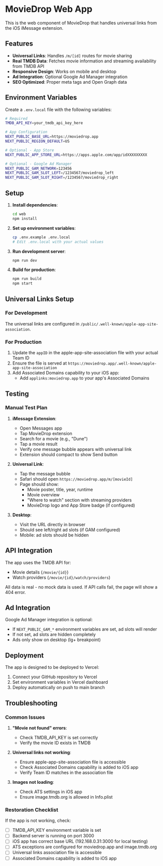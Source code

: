# MovieDrop Web App

This is the web component of MovieDrop that handles universal links from the iOS iMessage extension.

## Features

- **Universal Links**: Handles `/m/[id]` routes for movie sharing
- **Real TMDB Data**: Fetches movie information and streaming availability from TMDB API
- **Responsive Design**: Works on mobile and desktop
- **Ad Integration**: Optional Google Ad Manager integration
- **SEO Optimized**: Proper meta tags and Open Graph data

## Environment Variables

Create a `.env.local` file with the following variables:

```bash
# Required
TMDB_API_KEY=your_tmdb_api_key_here

# App Configuration
NEXT_PUBLIC_BASE_URL=https://moviedrop.app
NEXT_PUBLIC_REGION_DEFAULT=US

# Optional - App Store
NEXT_PUBLIC_APP_STORE_URL=https://apps.apple.com/app/idXXXXXXXXX

# Optional - Google Ad Manager
NEXT_PUBLIC_GAM_NETWORK=123456
NEXT_PUBLIC_GAM_SLOT_LEFT=/1234567/moviedrop_left
NEXT_PUBLIC_GAM_SLOT_RIGHT=/1234567/moviedrop_right
```

## Setup

1. **Install dependencies**:
   ```bash
   cd web
   npm install
   ```

2. **Set up environment variables**:
   ```bash
   cp .env.example .env.local
   # Edit .env.local with your actual values
   ```

3. **Run development server**:
   ```bash
   npm run dev
   ```

4. **Build for production**:
   ```bash
   npm run build
   npm start
   ```

## Universal Links Setup

### For Development
The universal links are configured in `/public/.well-known/apple-app-site-association`. 

### For Production
1. Update the `appID` in the apple-app-site-association file with your actual Team ID
2. Ensure the file is served at `https://moviedrop.app/.well-known/apple-app-site-association`
3. Add Associated Domains capability to your iOS app:
   - Add `applinks:moviedrop.app` to your app's Associated Domains

## Testing

### Manual Test Plan

1. **iMessage Extension**:
   - Open Messages app
   - Tap MovieDrop extension
   - Search for a movie (e.g., "Dune")
   - Tap a movie result
   - Verify one message bubble appears with universal link
   - Extension should compact to show Send button

2. **Universal Link**:
   - Tap the message bubble
   - Safari should open `https://moviedrop.app/m/[movieId]`
   - Page should show:
     - Movie poster, title, year, runtime
     - Movie overview
     - "Where to watch" section with streaming providers
     - MovieDrop logo and App Store badge (if configured)

3. **Desktop**:
   - Visit the URL directly in browser
   - Should see left/right ad slots (if GAM configured)
   - Mobile: ad slots should be hidden

## API Integration

The app uses the TMDB API for:
- Movie details (`/movie/{id}`)
- Watch providers (`/movie/{id}/watch/providers`)

All data is real - no mock data is used. If API calls fail, the page will show a 404 error.

## Ad Integration

Google Ad Manager integration is optional:
- If `NEXT_PUBLIC_GAM_*` environment variables are set, ad slots will render
- If not set, ad slots are hidden completely
- Ads only show on desktop (lg+ breakpoint)

## Deployment

The app is designed to be deployed to Vercel:
1. Connect your GitHub repository to Vercel
2. Set environment variables in Vercel dashboard
3. Deploy automatically on push to main branch

## Troubleshooting

### Common Issues

1. **"Movie not found" errors**:
   - Check TMDB_API_KEY is set correctly
   - Verify the movie ID exists in TMDB

2. **Universal links not working**:
   - Ensure apple-app-site-association file is accessible
   - Check Associated Domains capability is added to iOS app
   - Verify Team ID matches in the association file

3. **Images not loading**:
   - Check ATS settings in iOS app
   - Ensure image.tmdb.org is allowed in Info.plist

### Restoration Checklist

If the app is not working, check:

- [ ] TMDB_API_KEY environment variable is set
- [ ] Backend server is running on port 3000
- [ ] iOS app has correct base URL (192.168.0.31:3000 for local testing)
- [ ] ATS exceptions are configured for moviedrop.app and image.tmdb.org
- [ ] Universal links association file is accessible
- [ ] Associated Domains capability is added to iOS app
